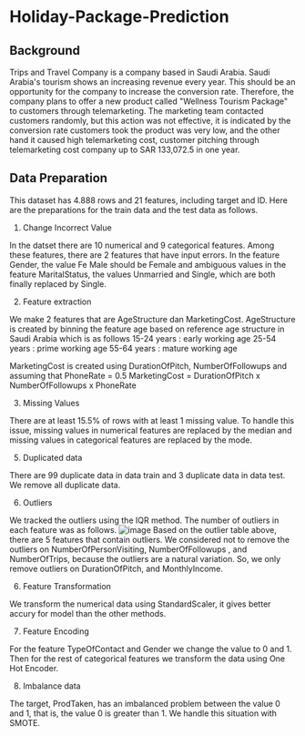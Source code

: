 # Holiday-Package-Prediction
## Background
Trips and Travel Company is a company based in Saudi Arabia. Saudi Arabia's tourism shows an increasing revenue every year. This should be an opportunity for the company to increase the conversion rate. Therefore, the company plans to offer a new product called "Wellness Tourism Package" to customers through telemarketing. The marketing team contacted customers randomly, but this action was not effective, it is indicated by the conversion rate customers took the product was very low, and the other hand it caused high telemarketing cost, customer pitching through telemarketing cost company up to SAR 133,072.5 in one year.

## Data Preparation
This dataset has 4.888 rows and 21 features, including target and ID. Here are the preparations for the train data and the test data as follows.
1.	Change Incorrect Value

In the datset there are 10 numerical and 9 categorical features. Among these features, there are 2 features that have input errors. In the feature Gender, the value Fe Male should be Female and ambiguous values in the feature MaritalStatus, the values Unmarried and Single, which are both finally replaced by Single.

2.	Feature extraction

We make 2 features that are AgeStructure dan MarketingCost.
AgeStructure is created by binning the feature age based on reference age structure in Saudi Arabia  which is as follows
15-24 years : early working age
25-54 years : prime working age
55-64 years : mature working age

MarketingCost is created using DurationOfPitch, NumberOfFollowups and assuming that PhoneRate = 0.5
MarketingCost = DurationOfPitch x NumberOfFollowups x PhoneRate

3.	Missing Values

There are at least 15.5% of rows with at least 1 missing value. To handle this issue, missing values in numerical features are replaced by the median and missing values in categorical features are replaced by the mode.

5.	Duplicated data

There are 99 duplicate data in data train and 3 duplicate data in data test. We remove all duplicate data.

6.	Outliers

We tracked the outliers using the IQR method. The number of outliers in each feature was as follows. 
![image](https://github.com/FadhilahIzzatiNadifan/Holiday-Package-Prediction/assets/93127350/16efcf56-7424-4024-831e-5687b4c5f7b2)
Based on the outlier table above, there are 5 features that contain outliers. We considered not to remove the outliers on NumberOfPersonVisiting, NumberOfFollowups , and NumberOfTrips, because the outliers are a natural variation. So, we only remove outliers on DurationOfPitch, and MonthlyIncome.

6.	Feature Transformation

We transform the numerical data using StandardScaler, it gives better accury for model than the other methods.

7.	Feature Encoding

For the feature TypeOfContact and Gender we change the value to 0 and 1. Then for the rest of categorical features we transform the data using One Hot Encoder.

8.	Imbalance data

The target, ProdTaken, has an imbalanced problem between the value 0 and 1, that is, the value 0 is greater than 1. We handle this situation with SMOTE.



